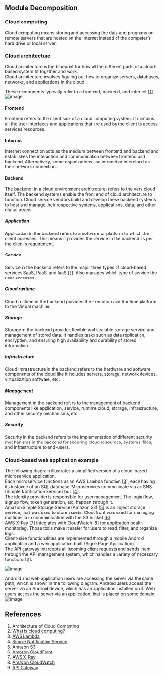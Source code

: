 ## Module Decomposition

### Cloud computing
Cloud computing means storing and accessing the data and programs on remote servers that are hosted on the internet instead of the computer’s hard drive or local server.

### Cloud architecture
Cloud architecture is the blueprint for how all the different parts of a cloud-based system fit together and work.<br>
Cloud architecture involves figuring out how to organize servers, databases, networks, and applications in the cloud.<br>

These components typically refer to a frontend, backend, and internet [[1]](https://www.geeksforgeeks.org/architecture-of-cloud-computing/).<br>
![image](https://github.com/cojic/CloudSecurityResearch/assets/102799668/ce8a1631-7b64-43e8-b945-88fa9395af68)

#### Frontend
Frontend refers to the client side of a cloud computing system. It contains all the user interfaces and applications that are used by the client to access services/resources.

#### Internet
Internet connection acts as the medium between frontend and backend and establishes the interaction and communication between frontend and backend.
Alternatively, some organizations use intranet or intercloud as their network connection.

#### Backend
The backend, in a cloud environment architecture, refers to the very cloud itself. The backend systems enable the front end of cloud architecture to function.
Cloud service vendors build and develop these backend systems to host and manage their respective systems, applications, data, and other digital assets.

##### Application
Application in the backend refers to a software or platform to which the client accesses. This means it provides the service in the backend as per the client's requirement.

##### Service
Service in the backend refers to the major three types of cloud-based services SaaS, PaaS, and IaaS [[2]](https://www.cloudflare.com/learning/cloud/what-is-the-cloud/). Also manages which type of service the user accesses.<br>

##### Cloud runtime
Cloud runtime in the backend provides the execution and Runtime platform to the Virtual machine.

##### Storage
Storage in the backend provides flexible and scalable storage service and management of stored data. It handles tasks such as data replication, encryption, and ensuring high availability and durability of stored information.

##### Infrastructure
Cloud Infrastructure in the backend refers to the hardware and software components of the cloud like it includes servers, storage, network devices, virtualization software, etc.

##### Management
Management in the backend refers to the management of backend components like application, service, runtime cloud, storage, infrastructure, and other security mechanisms, etc.

##### Security
Security in the backend refers to the implementation of different security mechanisms in the backend for securing cloud resources, systems, files, and infrastructure to end-users.

### Cloud-based web application example
The following diagram illustrates a simplified version of a cloud-based microservice application.<br>
Each microservice functions as an AWS Lambda function [[3]](https://aws.amazon.com/lambda/), each having its instance of an SQL database. Microservices communicate via an SNS (Simple Notification Service) bus [[4]](https://aws.amazon.com/sns/).<br>
The identity provider is responsible for user management. The login flow, signup flow, token generation, etc, happen through it.<br>
Amazon Simple Storage Service (Amazon S3) [[5]](https://aws.amazon.com/s3/) is an object storage service, that was used to store assets. Cloudfront was used for managing multimedia in communication with the S3 bucket [[6]](https://aws.amazon.com/cloudfront/).<br>
AWS X-Ray [[7]](https://aws.amazon.com/xray/) integrates with CloudWatch [[8]](https://aws.amazon.com/cloudwatch/) for application health monitoring. Those tools make it easier for users to read, filter, and organize logs.<br>
Client-side functionalities are implemented through a mobile Android application and a web application built (Signe Page Application). <br>
The API gateway intercepts all incoming client requests and sends them through the API management system, which handles a variety of necessary functions [[9]](https://aws.amazon.com/api-gateway/).

![image](https://github.com/cojic/CloudSecurityResearch/assets/102799668/ed55cfef-3c09-45c4-8942-8148dd37b9c3)

Android and web application users are accessing the server via the same path, which is shown in the following diagram. Android users access the server via an Android device, which has an application installed on it. Web users access the server via an application, that is placed on some domain.<br>
![image](https://github.com/cojic/CloudSecurityResearch/assets/102799668/5eb94dce-1b26-4269-afb8-5024a41012e3)


## References
1. [Architecture of Cloud Computing](https://www.geeksforgeeks.org/architecture-of-cloud-computing/)
2. [What is cloud computing?](https://www.cloudflare.com/learning/cloud/what-is-the-cloud/)
3. [AWS Lambda](https://aws.amazon.com/lambda/)
4. [Simple Notification Service](https://aws.amazon.com/sns/)
5. [Amazon S3](https://aws.amazon.com/s3/)
6. [Amazon CloudFront](https://aws.amazon.com/cloudfront/)
7. [AWS X-Ray](https://aws.amazon.com/xray/)
8. [Amazon CloudWatch](https://aws.amazon.com/cloudwatch/)
9. [API Gateway](https://aws.amazon.com/api-gateway/)

